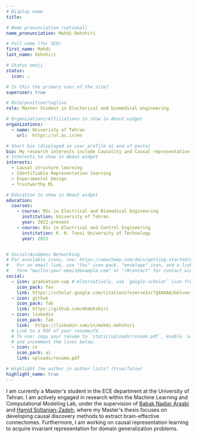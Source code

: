 ```yaml
---
# Display name
title: 

# Name pronunciation (optional)
name_pronunciation: Mahdi Dehshiri

# Full name (for SEO)
first_name: Mahdi
last_name: Dehshiri

# Status emoji
status:
  icon: ☕️

# Is this the primary user of the site?
superuser: true

# Role/position/tagline
role: Master Student in Electerical and biomedical engineering 

# Organizations/Affiliations to show in About widget
organizations:
  - name: Univeristy of Tehran
    url:  https://ut.ac.ir/en

# Short bio (displayed in user profile at end of posts)
bio: My research interests include Causality and Causal representation learning 
# Interests to show in About widget
interests:
  - Causal structure learning 
  - Identifiable Representation learning
  - Experimental Design
  - Trustworthy ML

# Education to show in About widget
education:
  courses:
    - course: MSc in Electrical and Biomedical Engineering
      institution: University of Tehran
      year: 2022-present
    - course: BSc in Electrical and Control Engineering
      institution: K. N. Toosi University of Technology
      year: 2021


# Social/Academic Networking
# For available icons, see: https://wowchemy.com/docs/getting-started/page-builder/#icons
#   For an email link, use "fas" icon pack, "envelope" icon, and a link in the
#   form "mailto:your-email@example.com" or "/#contact" for contact widget.
social:
  - icon: graduation-cap # Alternatively, use `google-scholar` icon from `ai` icon pack
    icon_pack: fas
    link: https://scholar.google.com/citations?user=e1vr7g8AAAAJ&hl=en
  - icon: github
    icon_pack: fab
    link: https://github.com/mhdehshiri
  - icon: linkedin
    icon_pack: fab
    link:  https://linkedin.com/in/mehdi-dehshiri
  # Link to a PDF of your resume/CV.
  # To use: copy your resume to `static/uploads/resume.pdf`, enable `ai` icons in `params.yaml`,
  # and uncomment the lines below.
  - icon: cv
    icon_pack: ai
    link: uploads/resume.pdf

# Highlight the author in author lists? (true/false)
highlight_name: true
---
```


I am currently a Master's student in the ECE department at the University of Tehran. I am actively engaged in research within the Machine Learning and Computational Modeling Lab, 
under the supervision of <a href="https://scholar.google.com/citations?user=FTcata0AAAAJ&hl=en" target="_blank"> Babak Nadjar Araabi</a> and <a href="https://scholar.google.ca/citations?user=Lc1LZWIAAAAJ&hl=en" target="_blank"> Hamid Soltanian-Zadeh</a>, where my Master's thesis focuses on developing causal discovery methods to extract brain-effective connectomes. Furthermore, I am working on <a>causal representation learning</a> to acquire invariant representation for domain generalization problems.
